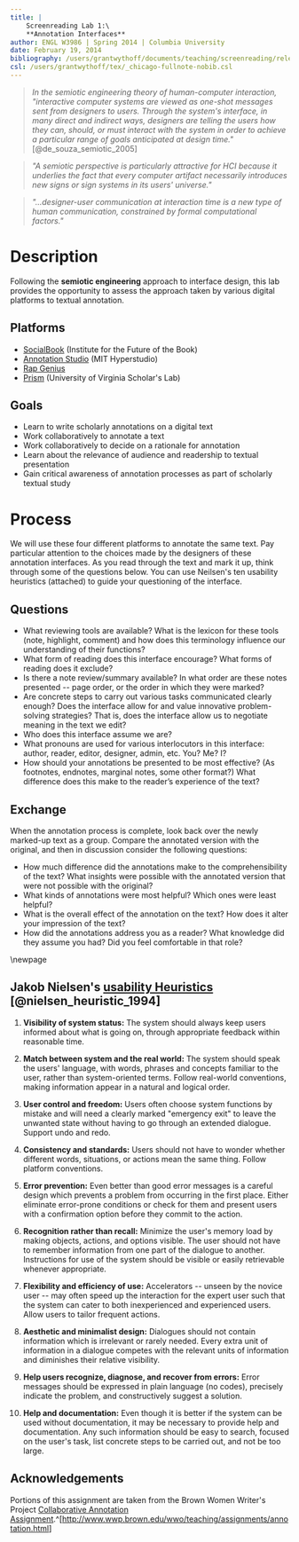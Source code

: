 ```yaml
---
title: |
    Screenreading Lab 1:\
    **Annotation Interfaces**
author: ENGL W3986 | Spring 2014 | Columbia University
date: February 19, 2014
bibliography: /users/grantwythoff/documents/teaching/screenreading/relevant_readings.bib
csl: /users/grantwythoff/tex/_chicago-fullnote-nobib.csl
---
```


> *In the semiotic engineering theory of human-computer interaction, "interactive computer systems are viewed as one-shot messages sent from designers to users.  Through the system's interface, in many direct and indirect ways, designers are telling the users how they can, should, or must interact with the system in order to achieve a particular range of goals anticipated at design time."* [@de_souza_semiotic_2005]

> *"A semiotic perspective is particularly attractive for HCI because it underlies the fact that every computer artifact necessarily introduces new signs or sign systems in its users' universe."*

> *"…designer-user communication at interaction time is a new type of human communication, constrained by formal computational factors."*

Description
============

Following the **semiotic engineering** approach to interface design, this lab provides the opportunity to assess the approach taken by various digital platforms to textual annotation.

Platforms
----------

- [SocialBook](http://www.livemargin.com/socialbook/client/landing_page.html) (Institute for the Future of the Book)
- [Annotation Studio](http://www.annotationstudio.org/) (MIT Hyperstudio)
- [Rap Genius](http://www.rapgenius.com)
- [Prism](http://prism.scholarslab.org/) (University of Virginia Scholar's Lab)

Goals
------

- Learn to write scholarly annotations on a digital text
- Work collaboratively to annotate a text
- Work collaboratively to decide on a rationale for annotation
- Learn about the relevance of audience and readership to textual presentation
- Gain critical awareness of annotation processes as part of scholarly textual study

Process
========

We will use these four different platforms to annotate the same text.  Pay particular attention to the choices made by the designers of these annotation interfaces.  As you read through the text and mark it up, think through some of the questions below.  You can use Neilsen's ten usability heuristics (attached) to guide your questioning of the interface.

Questions
----------

- What reviewing tools are available?  What is the lexicon for these tools (note, highlight, comment) and how does this terminology influence our understanding of their functions?
- What form of reading does this interface encourage?  What forms of reading does it exclude?
- Is there a note review/summary available? In what order are these notes presented -- page order, or the order in which they were marked?
- Are concrete steps to carry out various tasks communicated clearly enough? Does the interface allow for and value innovative problem-solving strategies?  That is, does the interface allow us to negotiate meaning in the text we edit?
- Who does this interface assume we are?
- What pronouns are used for various interlocutors in this interface: author, reader, editor, designer, admin, etc.  You? Me? I?
- How should your annotations be presented to be most effective? (As footnotes, endnotes, marginal notes, some other format?) What difference does this make to the reader’s experience of the text?

Exchange
---------

When the annotation process is complete, look back over the newly marked-up text as a group. Compare the annotated version with the original, and then in discussion consider the following questions:

- How much difference did the annotations make to the comprehensibility of the text? What insights were possible with the annotated version that were not possible with the original?
- What kinds of annotations were most helpful? Which ones were least helpful?
- What is the overall effect of the annotation on the text? How does it alter your impression of the text?
- How did the annotations address you as a reader? What knowledge did they assume you had? Did you feel comfortable in that role?

\newpage

Jakob Nielsen's [usability Heuristics](http://www.nngroup.com/articles/ten-usability-heuristics/) [@nielsen_heuristic_1994]
-----------------------------------------------

1. **Visibility of system status:** The system should always keep users informed about what is going on, through appropriate feedback within reasonable time.
     
2. **Match between system and the real world:** The system should speak the users' language, with words, phrases and concepts familiar to the user, rather than system-oriented terms. Follow real-world conventions, making information appear in a natural and logical order.
     
3. **User control and freedom:** Users often choose system functions by mistake and will need a clearly marked "emergency exit" to leave the unwanted state without having to go through an extended dialogue. Support undo and redo.
     
4. **Consistency and standards:** Users should not have to wonder whether different words, situations, or actions mean the same thing. Follow platform conventions.

5. **Error prevention:** Even better than good error messages is a careful design which prevents a problem from occurring in the first place. Either eliminate error-prone conditions or check for them and present users with a confirmation option before they commit to the action.
     
6. **Recognition rather than recall:** Minimize the user's memory load by making objects, actions, and options visible. The user should not have to remember information from one part of the dialogue to another. Instructions for use of the system should be visible or easily retrievable whenever appropriate.
     
7. **Flexibility and efficiency of use:** Accelerators -- unseen by the novice user -- may often speed up the interaction for the expert user such that the system can cater to both inexperienced and experienced users. Allow users to tailor frequent actions.
     
8. **Aesthetic and minimalist design:** Dialogues should not contain information which is irrelevant or rarely needed. Every extra unit of information in a dialogue competes with the relevant units of information and diminishes their relative visibility.
     
9. **Help users recognize, diagnose, and recover from errors:** Error messages should be expressed in plain language (no codes), precisely indicate the problem, and constructively suggest a solution.
     
10. **Help and documentation:** Even though it is better if the system can be used without documentation, it may be necessary to provide help and documentation. Any such information should be easy to search, focused on the user's task, list concrete steps to be carried out, and not be too large. 

Acknowledgements
-----------------

Portions of this assignment are taken from the Brown Women Writer's Project [Collaborative Annotation Assignment](http://www.wwp.brown.edu/wwo/teaching/assignments/annotation.html).^[<http://www.wwp.brown.edu/wwo/teaching/assignments/annotation.html>]